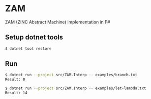 # ZAM

ZAM (ZINC Abstract Machine) implementation in F#

## Setup dotnet tools

```bash
$ dotnet tool restore
```

## Run

```bash
$ dotnet run --project src/ZAM.Interp -- examples/branch.txt
Result: 0

$ dotnet run --project src/ZAM.Interp -- examples/let-lambda.txt
Result: 14
```
